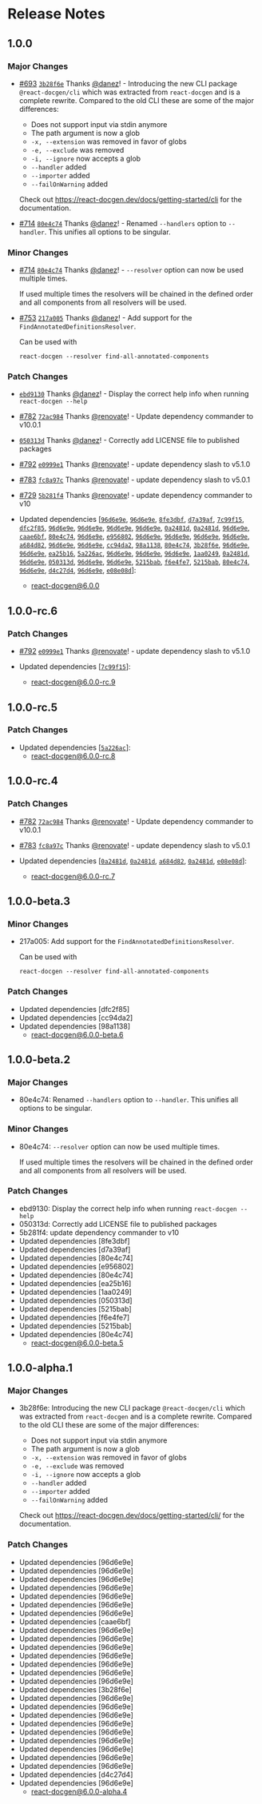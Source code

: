 # Release Notes

## 1.0.0

### Major Changes

- [#693](https://github.com/reactjs/react-docgen/pull/693)
  [`3b28f6e`](https://github.com/reactjs/react-docgen/commit/3b28f6ee864fddbd872441035b21ad416ae7f417)
  Thanks [@danez](https://github.com/danez)! - Introducing the new CLI package
  `@react-docgen/cli` which was extracted from `react-docgen` and is a complete
  rewrite. Compared to the old CLI these are some of the major differences:

  - Does not support input via stdin anymore
  - The path argument is now a glob
  - `-x, --extension` was removed in favor of globs
  - `-e, --exclude` was removed
  - `-i, --ignore` now accepts a glob
  - `--handler` added
  - `--importer` added
  - `--failOnWarning` added

  Check out https://react-docgen.dev/docs/getting-started/cli for the
  documentation.

- [#714](https://github.com/reactjs/react-docgen/pull/714)
  [`80e4c74`](https://github.com/reactjs/react-docgen/commit/80e4c747c19d80081c162118f9c7110916fc27a0)
  Thanks [@danez](https://github.com/danez)! - Renamed `--handlers` option to
  `--handler`. This unifies all options to be singular.

### Minor Changes

- [#714](https://github.com/reactjs/react-docgen/pull/714)
  [`80e4c74`](https://github.com/reactjs/react-docgen/commit/80e4c747c19d80081c162118f9c7110916fc27a0)
  Thanks [@danez](https://github.com/danez)! - `--resolver` option can now be
  used multiple times.

  If used multiple times the resolvers will be chained in the defined order and
  all components from all resolvers will be used.

- [#753](https://github.com/reactjs/react-docgen/pull/753)
  [`217a005`](https://github.com/reactjs/react-docgen/commit/217a00513e2a6554a0ff22ad988fd539fc818921)
  Thanks [@danez](https://github.com/danez)! - Add support for the
  `FindAnnotatedDefinitionsResolver`.

  Can be used with

  ```
  react-docgen --resolver find-all-annotated-components
  ```

### Patch Changes

- [`ebd9130`](https://github.com/reactjs/react-docgen/commit/ebd9130a583ee3698623205d3393a79ed4ce057b)
  Thanks [@danez](https://github.com/danez)! - Display the correct help info
  when running `react-docgen --help`

- [#782](https://github.com/reactjs/react-docgen/pull/782)
  [`72ac984`](https://github.com/reactjs/react-docgen/commit/72ac9841f02f1f6b925247621bc5aa56d3ba4267)
  Thanks [@renovate](https://github.com/apps/renovate)! - Update dependency
  commander to v10.0.1

- [`050313d`](https://github.com/reactjs/react-docgen/commit/050313d47c3922276e4a06bcf38836f34f9558fb)
  Thanks [@danez](https://github.com/danez)! - Correctly add LICENSE file to
  published packages

- [#792](https://github.com/reactjs/react-docgen/pull/792)
  [`e0999e1`](https://github.com/reactjs/react-docgen/commit/e0999e155fed3b4b2915a26599f475d0884196ca)
  Thanks [@renovate](https://github.com/apps/renovate)! - update dependency
  slash to v5.1.0

- [#783](https://github.com/reactjs/react-docgen/pull/783)
  [`fc8a97c`](https://github.com/reactjs/react-docgen/commit/fc8a97c5fb552f5e4d2cbffced6c66f8729d23b6)
  Thanks [@renovate](https://github.com/apps/renovate)! - update dependency
  slash to v5.0.1

- [#729](https://github.com/reactjs/react-docgen/pull/729)
  [`5b281f4`](https://github.com/reactjs/react-docgen/commit/5b281f40d4958099d59dc7ce459742516589d0a4)
  Thanks [@renovate](https://github.com/apps/renovate)! - update dependency
  commander to v10

- Updated dependencies
  [[`96d6e9e`](https://github.com/reactjs/react-docgen/commit/96d6e9e6003b92604781553f6910812c74c18dad),
  [`96d6e9e`](https://github.com/reactjs/react-docgen/commit/96d6e9e6003b92604781553f6910812c74c18dad),
  [`8fe3dbf`](https://github.com/reactjs/react-docgen/commit/8fe3dbf510d4d66539bf09db227de5036c125f25),
  [`d7a39af`](https://github.com/reactjs/react-docgen/commit/d7a39af7162c312daba2be428613cb378cce0727),
  [`7c99f15`](https://github.com/reactjs/react-docgen/commit/7c99f156b1cc49da8bc78ca9c7e3bb2da215c49d),
  [`dfc2f85`](https://github.com/reactjs/react-docgen/commit/dfc2f85ae10a668880ed64710a5acd714edf3bf7),
  [`96d6e9e`](https://github.com/reactjs/react-docgen/commit/96d6e9e6003b92604781553f6910812c74c18dad),
  [`96d6e9e`](https://github.com/reactjs/react-docgen/commit/96d6e9e6003b92604781553f6910812c74c18dad),
  [`96d6e9e`](https://github.com/reactjs/react-docgen/commit/96d6e9e6003b92604781553f6910812c74c18dad),
  [`96d6e9e`](https://github.com/reactjs/react-docgen/commit/96d6e9e6003b92604781553f6910812c74c18dad),
  [`0a2481d`](https://github.com/reactjs/react-docgen/commit/0a2481df6328bdbe46a01fb25ee9a0966ec023ca),
  [`0a2481d`](https://github.com/reactjs/react-docgen/commit/0a2481df6328bdbe46a01fb25ee9a0966ec023ca),
  [`96d6e9e`](https://github.com/reactjs/react-docgen/commit/96d6e9e6003b92604781553f6910812c74c18dad),
  [`caae6bf`](https://github.com/reactjs/react-docgen/commit/caae6bf74ee292a513d6610350d5790c9d23f931),
  [`80e4c74`](https://github.com/reactjs/react-docgen/commit/80e4c747c19d80081c162118f9c7110916fc27a0),
  [`96d6e9e`](https://github.com/reactjs/react-docgen/commit/96d6e9e6003b92604781553f6910812c74c18dad),
  [`e956802`](https://github.com/reactjs/react-docgen/commit/e956802a26700bb3f827a4500d9fc18a4eed6599),
  [`96d6e9e`](https://github.com/reactjs/react-docgen/commit/96d6e9e6003b92604781553f6910812c74c18dad),
  [`96d6e9e`](https://github.com/reactjs/react-docgen/commit/96d6e9e6003b92604781553f6910812c74c18dad),
  [`96d6e9e`](https://github.com/reactjs/react-docgen/commit/96d6e9e6003b92604781553f6910812c74c18dad),
  [`96d6e9e`](https://github.com/reactjs/react-docgen/commit/96d6e9e6003b92604781553f6910812c74c18dad),
  [`a684d82`](https://github.com/reactjs/react-docgen/commit/a684d8281044b3f8c8baecc9148cd4ef2b8fd409),
  [`96d6e9e`](https://github.com/reactjs/react-docgen/commit/96d6e9e6003b92604781553f6910812c74c18dad),
  [`96d6e9e`](https://github.com/reactjs/react-docgen/commit/96d6e9e6003b92604781553f6910812c74c18dad),
  [`cc94da2`](https://github.com/reactjs/react-docgen/commit/cc94da24fc9b2107c7e9df8c680a114038cbb16e),
  [`98a1138`](https://github.com/reactjs/react-docgen/commit/98a113884a2227a89e5aede84ad48238e5f5c4f0),
  [`80e4c74`](https://github.com/reactjs/react-docgen/commit/80e4c747c19d80081c162118f9c7110916fc27a0),
  [`3b28f6e`](https://github.com/reactjs/react-docgen/commit/3b28f6ee864fddbd872441035b21ad416ae7f417),
  [`96d6e9e`](https://github.com/reactjs/react-docgen/commit/96d6e9e6003b92604781553f6910812c74c18dad),
  [`96d6e9e`](https://github.com/reactjs/react-docgen/commit/96d6e9e6003b92604781553f6910812c74c18dad),
  [`ea25b16`](https://github.com/reactjs/react-docgen/commit/ea25b16deb721a81e9937a307f88854e4b19f56d),
  [`5a226ac`](https://github.com/reactjs/react-docgen/commit/5a226ac97882378790291cb67b1c0eee471f9def),
  [`96d6e9e`](https://github.com/reactjs/react-docgen/commit/96d6e9e6003b92604781553f6910812c74c18dad),
  [`96d6e9e`](https://github.com/reactjs/react-docgen/commit/96d6e9e6003b92604781553f6910812c74c18dad),
  [`96d6e9e`](https://github.com/reactjs/react-docgen/commit/96d6e9e6003b92604781553f6910812c74c18dad),
  [`1aa0249`](https://github.com/reactjs/react-docgen/commit/1aa0249f293784091260839377f8204eefb1da23),
  [`0a2481d`](https://github.com/reactjs/react-docgen/commit/0a2481df6328bdbe46a01fb25ee9a0966ec023ca),
  [`96d6e9e`](https://github.com/reactjs/react-docgen/commit/96d6e9e6003b92604781553f6910812c74c18dad),
  [`050313d`](https://github.com/reactjs/react-docgen/commit/050313d47c3922276e4a06bcf38836f34f9558fb),
  [`96d6e9e`](https://github.com/reactjs/react-docgen/commit/96d6e9e6003b92604781553f6910812c74c18dad),
  [`96d6e9e`](https://github.com/reactjs/react-docgen/commit/96d6e9e6003b92604781553f6910812c74c18dad),
  [`5215bab`](https://github.com/reactjs/react-docgen/commit/5215babf11e9c8a672d86816d1250c1e54b22249),
  [`f6e4fe7`](https://github.com/reactjs/react-docgen/commit/f6e4fe75560b1420388119131a8f49abe52757f6),
  [`5215bab`](https://github.com/reactjs/react-docgen/commit/5215babf11e9c8a672d86816d1250c1e54b22249),
  [`80e4c74`](https://github.com/reactjs/react-docgen/commit/80e4c747c19d80081c162118f9c7110916fc27a0),
  [`96d6e9e`](https://github.com/reactjs/react-docgen/commit/96d6e9e6003b92604781553f6910812c74c18dad),
  [`d4c27d4`](https://github.com/reactjs/react-docgen/commit/d4c27d482e6364c38af2f7c871071f475dc40393),
  [`96d6e9e`](https://github.com/reactjs/react-docgen/commit/96d6e9e6003b92604781553f6910812c74c18dad),
  [`e08e08d`](https://github.com/reactjs/react-docgen/commit/e08e08d6cd56c833fd123019639dca9d819cd7ab)]:
  - react-docgen@6.0.0

## 1.0.0-rc.6

### Patch Changes

- [#792](https://github.com/reactjs/react-docgen/pull/792)
  [`e0999e1`](https://github.com/reactjs/react-docgen/commit/e0999e155fed3b4b2915a26599f475d0884196ca)
  Thanks [@renovate](https://github.com/apps/renovate)! - update dependency
  slash to v5.1.0

- Updated dependencies
  [[`7c99f15`](https://github.com/reactjs/react-docgen/commit/7c99f156b1cc49da8bc78ca9c7e3bb2da215c49d)]:
  - react-docgen@6.0.0-rc.9

## 1.0.0-rc.5

### Patch Changes

- Updated dependencies
  [[`5a226ac`](https://github.com/reactjs/react-docgen/commit/5a226ac97882378790291cb67b1c0eee471f9def)]:
  - react-docgen@6.0.0-rc.8

## 1.0.0-rc.4

### Patch Changes

- [#782](https://github.com/reactjs/react-docgen/pull/782)
  [`72ac984`](https://github.com/reactjs/react-docgen/commit/72ac9841f02f1f6b925247621bc5aa56d3ba4267)
  Thanks [@renovate](https://github.com/apps/renovate)! - Update dependency
  commander to v10.0.1

- [#783](https://github.com/reactjs/react-docgen/pull/783)
  [`fc8a97c`](https://github.com/reactjs/react-docgen/commit/fc8a97c5fb552f5e4d2cbffced6c66f8729d23b6)
  Thanks [@renovate](https://github.com/apps/renovate)! - update dependency
  slash to v5.0.1

- Updated dependencies
  [[`0a2481d`](https://github.com/reactjs/react-docgen/commit/0a2481df6328bdbe46a01fb25ee9a0966ec023ca),
  [`0a2481d`](https://github.com/reactjs/react-docgen/commit/0a2481df6328bdbe46a01fb25ee9a0966ec023ca),
  [`a684d82`](https://github.com/reactjs/react-docgen/commit/a684d8281044b3f8c8baecc9148cd4ef2b8fd409),
  [`0a2481d`](https://github.com/reactjs/react-docgen/commit/0a2481df6328bdbe46a01fb25ee9a0966ec023ca),
  [`e08e08d`](https://github.com/reactjs/react-docgen/commit/e08e08d6cd56c833fd123019639dca9d819cd7ab)]:
  - react-docgen@6.0.0-rc.7

## 1.0.0-beta.3

### Minor Changes

- 217a005: Add support for the `FindAnnotatedDefinitionsResolver`.

  Can be used with

  ```
  react-docgen --resolver find-all-annotated-components
  ```

### Patch Changes

- Updated dependencies [dfc2f85]
- Updated dependencies [cc94da2]
- Updated dependencies [98a1138]
  - react-docgen@6.0.0-beta.6

## 1.0.0-beta.2

### Major Changes

- 80e4c74: Renamed `--handlers` option to `--handler`. This unifies all options
  to be singular.

### Minor Changes

- 80e4c74: `--resolver` option can now be used multiple times.

  If used multiple times the resolvers will be chained in the defined order and
  all components from all resolvers will be used.

### Patch Changes

- ebd9130: Display the correct help info when running `react-docgen --help`
- 050313d: Correctly add LICENSE file to published packages
- 5b281f4: update dependency commander to v10
- Updated dependencies [8fe3dbf]
- Updated dependencies [d7a39af]
- Updated dependencies [80e4c74]
- Updated dependencies [e956802]
- Updated dependencies [80e4c74]
- Updated dependencies [ea25b16]
- Updated dependencies [1aa0249]
- Updated dependencies [050313d]
- Updated dependencies [5215bab]
- Updated dependencies [f6e4fe7]
- Updated dependencies [5215bab]
- Updated dependencies [80e4c74]
  - react-docgen@6.0.0-beta.5

## 1.0.0-alpha.1

### Major Changes

- 3b28f6e: Introducing the new CLI package `@react-docgen/cli` which was
  extracted from `react-docgen` and is a complete rewrite. Compared to the old
  CLI these are some of the major differences:

  - Does not support input via stdin anymore
  - The path argument is now a glob
  - `-x, --extension` was removed in favor of globs
  - `-e, --exclude` was removed
  - `-i, --ignore` now accepts a glob
  - `--handler` added
  - `--importer` added
  - `--failOnWarning` added

  Check out https://react-docgen.dev/docs/getting-started/cli/ for the
  documentation.

### Patch Changes

- Updated dependencies [96d6e9e]
- Updated dependencies [96d6e9e]
- Updated dependencies [96d6e9e]
- Updated dependencies [96d6e9e]
- Updated dependencies [96d6e9e]
- Updated dependencies [96d6e9e]
- Updated dependencies [96d6e9e]
- Updated dependencies [caae6bf]
- Updated dependencies [96d6e9e]
- Updated dependencies [96d6e9e]
- Updated dependencies [96d6e9e]
- Updated dependencies [96d6e9e]
- Updated dependencies [96d6e9e]
- Updated dependencies [96d6e9e]
- Updated dependencies [96d6e9e]
- Updated dependencies [3b28f6e]
- Updated dependencies [96d6e9e]
- Updated dependencies [96d6e9e]
- Updated dependencies [96d6e9e]
- Updated dependencies [96d6e9e]
- Updated dependencies [96d6e9e]
- Updated dependencies [96d6e9e]
- Updated dependencies [96d6e9e]
- Updated dependencies [96d6e9e]
- Updated dependencies [96d6e9e]
- Updated dependencies [d4c27d4]
- Updated dependencies [96d6e9e]
  - react-docgen@6.0.0-alpha.4
